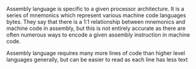 Assembly language is specific to a given processor architecture. It is a series of mnemonics which represent various machine code languages bytes. They say that there is a 1:1 relationship between mnemonics and machine code in assembly, but this is not entirely accurate as there are often numerous ways to encode a given assembly instruction in machine code.

Assembly language requires many more lines of code than higher level languages generally, but can be easier to read as each line has less text
